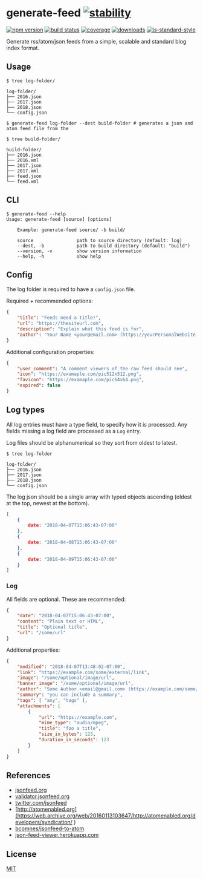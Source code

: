 # generate-feed [![stability][0]][1]

[![npm version][2]][3] [![build status][4]][5] [![coverage][12]][13]
[![downloads][8]][9] [![js-standard-style][10]][11]

Generate rss/atom/json feeds from a simple, scalable and standard blog index format.

## Usage

```console
$ tree log-folder/

log-folder/
├── 2016.json
├── 2017.json
├── 2018.json
└── config.json

$ generate-feed log-folder --dest build-folder # generates a json and atom feed file from the

$ tree build-folder/

build-folder/
├── 2016.json
├── 2016.xml
├── 2017.json
├── 2017.xml
├── feed.json
└── feed.xml
```

## CLI

```console
$ generate-feed --help
Usage: generate-feed [source] [options]

    Example: generate-feed source/ -b build/

    source                path to source directory (default: log)
    --dest, -b            path to build directory (default: "build")
    --version, -v         show version information
    --help, -h            show help

```

## Config

The log folder is required to have a `config.json` file.

Required + recommended options:

```json
{
    "title": "Feeds need a title!",
    "url": "https://thesiteurl.com",
    "description": "Explain what this feed is for",
    "author": "Your Name <your@email.com> (https://yourPersonalWebsite.com)"
}
```

Additional configuration properties:

```json
{
    "user_comment": "A comment viewers of the raw feed should see",
    "icon": "https://examaple.com/pic512x512.png",
    "favicon": "https://examaple.com/pic64x64.png",
    "expired": false
}
```

## Log types

All log entries must have a type field, to specify how it is processed.  Any fields missing a log field are processed as a `Log` entry.

Log files should be alphanumerical so they sort from oldest to latest.

```console
$ tree log-folder

log-folder/
├── 2016.json
├── 2017.json
├── 2018.json
└── config.json
```

The log json should be a single array with typed objects ascending (oldest at the top, newest at the bottom).

```json
[
    {
        date: "2018-04-07T15:06:43-07:00"
    },
    {
        date: "2018-04-08T15:06:43-07:00"
    },
    {
        date: "2018-04-09T15:06:43-07:00"
    }
]
```

### Log

All fields are optional.  These are recommended:

```json
{
    "date": "2018-04-07T15:06:43-07:00",
    "content": "Plain text or HTML",
    "title": "Optional title",
    "url": "/some/url"
}
```

Additional properties:

```json
{
    "modified": "2018-04-07T13:48:02-07:00",
    "link": "https://example.com/some/external/link",
    "image": "/some/optional/image/url",
    "banner_image": "/some/optional/image/url",
    "author": "Some Author <email@gmail.com> (https://example.com/some/external/link)",
    "summary": "you can include a summary",
    "tags": [ "any", "tags" ],
    "attachments": [
        {
            "url": "https://example.com",
            "mime_type": "audio/mpeg",
            "title": "foo a title",
            "size_in_bytes": 123,
            "duration_in_seconds": 123
        }
    ]
}
```

## References

- [jsonfeed.org](https://jsonfeed.org)
- [validator.jsonfeed.org](https://validator.jsonfeed.org)
- [twitter.com/jsonfeed](https://twitter.com/jsonfeed)
- [http://atomenabled.org](https://web.archive.org/web/20160113103647/http://atomenabled.org/developers/syndication/ )
- [bcomnes/jsonfeed-to-atom](https://github.com/bcomnes/jsonfeed-to-atom)
- [json-feed-viewer.herokuapp.com](https://json-feed-viewer.herokuapp.com/)

## License
[MIT](https://tldrlegal.com/license/mit-license)

[0]: https://img.shields.io/badge/stability-experimental-orange.svg?style=flat-square
[1]: https://nodejs.org/api/documentation.html#documentation_stability_index
[2]: https://img.shields.io/npm/v/generate-feed.svg?style=flat-square
[3]: https://npmjs.org/package/generate-feed
[4]: https://img.shields.io/travis/bcomnes/generate-feed/master.svg?style=flat-square
[5]: https://travis-ci.org/bcomnes/generate-feed
[8]: http://img.shields.io/npm/dm/generate-feed.svg?style=flat-square
[9]: https://npmjs.org/package/generate-feed
[10]: https://img.shields.io/badge/code%20style-standard-brightgreen.svg?style=flat-square
[11]: https://github.com/feross/standard
[12]: https://img.shields.io/coveralls/bcomnes/generate-feed/master.svg?style=flat-square
[13]: https://coveralls.io/github/bcomnes/generate-feed
